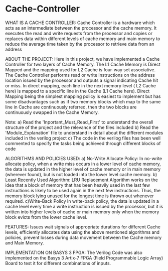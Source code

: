 # Cache-Controller

WHAT IS A CACHE CONTROLLER:
Cache Controller is a hardware which acts as an intermediate between the processor and the cache memory. It executes the read and write requests from the processor and copies or replaces data within different levels of cache memory and main memory to reduce the average time taken by the processor to retrieve data from an address

ABOUT THE PROJECT:
Here in this project, we have implemented a Cache Controller for two layers of Cache Memory. The L1 Cache  Memory is Direct Mapped and the mapping used for L2 Cache is four-way set associative. The Cache Controller performs read or write instructions on the address location issued by the processor and outputs a signal indicating Cache hit or miss. In direct mapping, each line in the next memory level ( L2 Cache here) is mapped to a specific line in the Cache (L1 Cache here). Direct Mapping being the simplest mapping policy is easiest to implement but has some disadvantages such as if two memory blocks which map to the same line in Cache are continuously referred, then the two blocks are continuously swapped in the Cache Memory.

Note: 
a) Read the 'Inportant_Must_Read_First' to understand the overall structure of the project and the relevance of the files included
b) Read the 'Module_Explanation' file to understand in detail about the different modules included in the verilog project
c) The code in the verilog files has been well commented to specify the tasks being achieved through different blocks of code


ALGORITHMS AND POLICIES USED:
a) No-Write Allocate Policy:
In no-write allocate policy, when a write miss occurs in a lower level of cache memory, the data is updated in the higher level of cache memory or in main memory (wherever found), but is not loaded into the lower level cache memory.
b) Least Recently Used Algorithm:
LRU Replacement Algorithm works on the idea that a block of memory that has been heavily used in the last few instructions is likely to be used again in the next few instructions. Thus, the memory block lying unused for the longest time is thrown out whenever required. 
c)Write-Back Policy
In write-back policy, the data is updated in a cache level every time a write instruction is issued by the processor, but it is written into higher levels of cache or main memory only when the memory block evicts from the lower cache level.

FEATURES:
Issues wait signals of appropriate durations for different Cache levels, efficiently allocates data using the above mentioned algorithms and policies, prevent losses during data movement between the Cache memory and Main Memory.


IMPLEMENTATION ON BASYS 3 FPGA:
The Verilog Code was also implemented on the Basys 3 Artix-7 FPGA (Field Programmable Logic Array) Board to test it for different combinations of inputs. 


